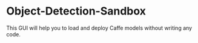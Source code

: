 # Object-Detection-Sandbox
This GUI will help you to load and deploy Caffe models without writing any code.

